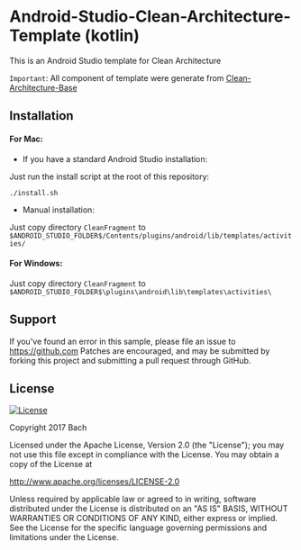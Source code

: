 # Android-Studio-Clean-Architecture-Template (kotlin)

This is an Android Studio template for Clean Architecture

`Important`: All component of template were generate from [Clean-Architecture-Base](https://github.com/bachhoan88/CleanArchitecture)

## Installation

#### For Mac:

- If you have a standard Android Studio installation:

Just run the install script at the root of this repository:

```
./install.sh
```

- Manual installation:

Just copy directory `CleanFragment` to `$ANDROID_STUDIO_FOLDER$/Contents/plugins/android/lib/templates/activities/`

#### For Windows:

Just copy directory `CleanFragment` to `$ANDROID_STUDIO_FOLDER$\plugins\android\lib\templates\activities\`

Support
-------

If you've found an error in this sample, please file an issue to
https://github.com
Patches are encouraged, and may be submitted by forking this project and
submitting a pull request through GitHub.

License
-------

[![License](https://img.shields.io/badge/License-Apache%202.0-blue.svg)](https://opensource.org/licenses/Apache-2.0)

Copyright 2017 Bach

Licensed under the Apache License, Version 2.0 (the "License");
you may not use this file except in compliance with the License.
You may obtain a copy of the License at

http://www.apache.org/licenses/LICENSE-2.0

Unless required by applicable law or agreed to in writing, software
distributed under the License is distributed on an "AS IS" BASIS,
WITHOUT WARRANTIES OR CONDITIONS OF ANY KIND, either express or implied.
See the License for the specific language governing permissions and
limitations under the License.

